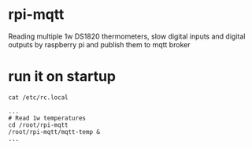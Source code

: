 # rpi-mqtt
Reading multiple 1w DS1820 thermometers, slow digital inputs and digital outputs by raspberry pi and publish them to mqtt broker


# run it on startup

```
cat /etc/rc.local

...
# Read 1w temperatures
cd /root/rpi-mqtt
/root/rpi-mqtt/mqtt-temp &
...
```



